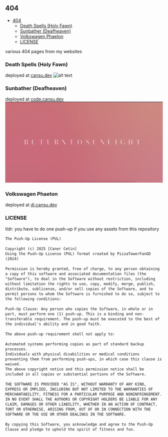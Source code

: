 ## 404
- [404](#404)
  - [Death Spells (Holy Fawn)](#death-spells-holy-fawn)
  - [Sunbather (Deafheaven)](#sunbather-deafheaven)
  - [Volkswagen Phaeton](#volkswagen-phaeton)
  - [LICENSE](#license)

various 404 pages from my websites

### Death Spells (Holy Fawn)
deployed at [cansu.dev](https://cansu.dev/this-page-does-not-exist) 
![alt text](./Death%20Spells/ss.png)

### Sunbather (Deafheaven)
deployed at [code.cansu.dev](https://code.cansu.dev/this-page-does-not-exist)
![alt text](./Sunbather/ss.png)
### Volkswagen Phaeton
deployed at [dj.cansu.dev](https://dj.cansu.dev/this-page-does-not-exist)

### LICENSE
tldr: you have to do one push-up if you use any assets from this repository
```
The Push-Up License (PUL)

Copyright (c) 2025 [Caner Cetin]
Using the Push-Up License (PUL) format created by PizzaTowerFanGD (2024)

Permission is hereby granted, free of charge, to any person obtaining a copy of this software and associated documentation files (the "Software"), to deal in the Software without restriction, including without limitation the rights to use, copy, modify, merge, publish, distribute, sublicense, and/or sell copies of the Software, and to permit persons to whom the Software is furnished to do so, subject to the following conditions:

Push-Up Clause: Any person who copies the Software, in whole or in part, must perform one (1) push-up. This is a binding and non-transferable requirement. The push-up must be executed to the best of the individual's ability and in good faith.

The above push-up requirement shall not apply to:

Automated systems performing copies as part of standard backup processes.
Individuals with physical disabilities or medical conditions preventing them from performing push-ups, in which case this clause is waived.
The above copyright notice and this permission notice shall be included in all copies or substantial portions of the Software.

THE SOFTWARE IS PROVIDED "AS IS", WITHOUT WARRANTY OF ANY KIND, EXPRESS OR IMPLIED, INCLUDING BUT NOT LIMITED TO THE WARRANTIES OF MERCHANTABILITY, FITNESS FOR A PARTICULAR PURPOSE AND NONINFRINGEMENT. IN NO EVENT SHALL THE AUTHORS OR COPYRIGHT HOLDERS BE LIABLE FOR ANY CLAIM, DAMAGES OR OTHER LIABILITY, WHETHER IN AN ACTION OF CONTRACT, TORT OR OTHERWISE, ARISING FROM, OUT OF OR IN CONNECTION WITH THE SOFTWARE OR THE USE OR OTHER DEALINGS IN THE SOFTWARE.

By copying this Software, you acknowledge and agree to the Push-Up Clause and pledge to uphold the spirit of fitness and fun.
```